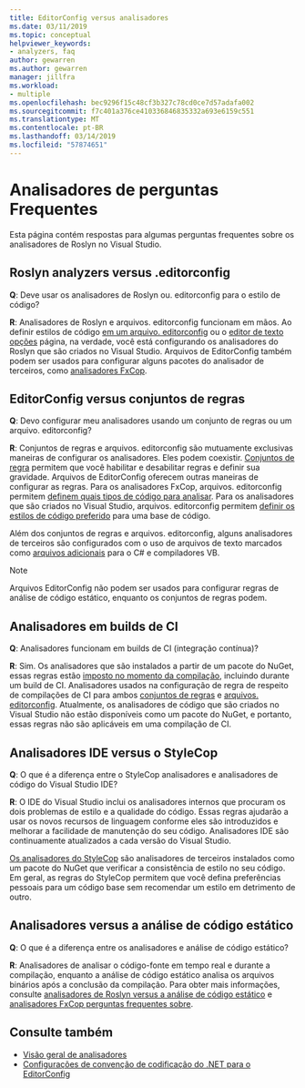 ```yaml
---
title: EditorConfig versus analisadores
ms.date: 03/11/2019
ms.topic: conceptual
helpviewer_keywords:
- analyzers, faq
author: gewarren
ms.author: gewarren
manager: jillfra
ms.workload:
- multiple
ms.openlocfilehash: bec9296f15c48cf3b327c78cd0ce7d57adafa002
ms.sourcegitcommit: f7c401a376ce410336846835332a693e6159c551
ms.translationtype: MT
ms.contentlocale: pt-BR
ms.lasthandoff: 03/14/2019
ms.locfileid: "57874651"
---
```

# <a name="analyzers-faq"></a>Analisadores de perguntas Frequentes

Esta página contém respostas para algumas perguntas frequentes sobre os analisadores de Roslyn no Visual Studio.

## <a name="roslyn-analyzers-versus-editorconfig"></a>Roslyn analyzers versus .editorconfig

**Q**: Deve usar os analisadores de Roslyn ou. editorconfig para o estilo de código?

**R**: Analisadores de Roslyn e arquivos. editorconfig funcionam em mãos. Ao definir estilos de código [em um arquivo. editorconfig](../ide/editorconfig-code-style-settings-reference.md) ou o [editor de texto opções](../ide/code-styles-and-quick-actions.md) página, na verdade, você está configurando os analisadores do Roslyn que são criados no Visual Studio. Arquivos de EditorConfig também podem ser usados para configurar alguns pacotes do analisador de terceiros, como [analisadores FxCop](configure-fxcop-analyzers.md).

## <a name="editorconfig-versus-rule-sets"></a>EditorConfig versus conjuntos de regras

**Q**: Devo configurar meu analisadores usando um conjunto de regras ou um arquivo. editorconfig?

**R**: Conjuntos de regras e arquivos. editorconfig são mutuamente exclusivas maneiras de configurar os analisadores. Eles podem coexistir. [Conjuntos de regra](analyzer-rule-sets.md) permitem que você habilitar e desabilitar regras e definir sua gravidade. Arquivos de EditorConfig oferecem outras maneiras de configurar as regras. Para os analisadores FxCop, arquivos. editorconfig permitem [definem quais tipos de código para analisar](fxcop-analyzer-options.md). Para os analisadores que são criados no Visual Studio, arquivos. editorconfig permitem [definir os estilos de código preferido](../ide/editorconfig-code-style-settings-reference.md) para uma base de código.

Além dos conjuntos de regras e arquivos. editorconfig, alguns analisadores de terceiros são configurados com o uso de arquivos de texto marcados como [arquivos adicionais](../ide/build-actions.md#build-action-values) para o C# e compiladores VB.

> [!NOTE]
> Arquivos EditorConfig não podem ser usados para configurar regras de análise de código estático, enquanto os conjuntos de regras podem.

## <a name="analyzers-in-ci-builds"></a>Analisadores em builds de CI

**Q**: Analisadores funcionam em builds de CI (integração contínua)?

**R**: Sim. Os analisadores que são instalados a partir de um pacote do NuGet, essas regras estão [imposto no momento da compilação](roslyn-analyzers-overview.md#build-errors), incluindo durante um build de CI. Analisadores usados na configuração de regra de respeito de compilações de CI para ambos [conjuntos de regras](analyzer-rule-sets.md) e [arquivos. editorconfig](configure-fxcop-analyzers.md). Atualmente, os analisadores de código que são criados no Visual Studio não estão disponíveis como um pacote do NuGet, e portanto, essas regras não são aplicáveis em uma compilação de CI.

## <a name="ide-analyzers-versus-stylecop"></a>Analisadores IDE versus o StyleCop

**Q**: O que é a diferença entre o StyleCop analisadores e analisadores de código do Visual Studio IDE?

**R**: O IDE do Visual Studio inclui os analisadores internos que procuram os dois problemas de estilo e a qualidade do código. Essas regras ajudarão a usar os novos recursos de linguagem conforme eles são introduzidos e melhorar a facilidade de manutenção do seu código. Analisadores IDE são continuamente atualizados a cada versão do Visual Studio.

[Os analisadores do StyleCop](https://github.com/DotNetAnalyzers/StyleCopAnalyzers) são analisadores de terceiros instalados como um pacote do NuGet que verificar a consistência de estilo no seu código. Em geral, as regras do StyleCop permitem que você defina preferências pessoais para um código base sem recomendar um estilo em detrimento de outro.

## <a name="analyzers-versus-static-code-analysis"></a>Analisadores versus a análise de código estático

**Q**: O que é a diferença entre os analisadores e análise de código estático?

**R**: Analisadores de analisar o código-fonte em tempo real e durante a compilação, enquanto a análise de código estático analisa os arquivos binários após a conclusão da compilação. Para obter mais informações, consulte [analisadores de Roslyn versus a análise de código estático](roslyn-analyzers-overview.md#roslyn-analyzers-vs-static-code-analysis) e [analisadores FxCop perguntas frequentes sobre](fxcop-analyzers-faq.md).

## <a name="see-also"></a>Consulte também

- [Visão geral de analisadores](roslyn-analyzers-overview.md)
- [Configurações de convenção de codificação do .NET para o EditorConfig](../ide/editorconfig-code-style-settings-reference.md)